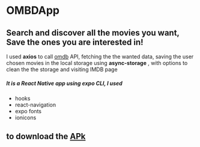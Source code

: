 # OMBDApp
## Search and discover all the movies you want, Save the ones you are interested in!

I used **axios** to call [omdb](http://www.omdbapi.com/) API, fetching the the wanted data, saving the user chosen movies in the local storage using **async-storage**
, with options to clean the the storage and visiting IMDB page 
 ##### It is a **React Native** app using expo CLI, I used 
 - hooks 
 - react-navigation 
 - expo fonts  
 - ionicons
 
 ## to download the [APk](https://drive.google.com/drive/folders/1QkbD7vYDy4rF3_puDf0LKh5jGjYoS73T?usp=sharing)



